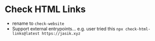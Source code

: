# Check HTML Links

- rename to `check-website`
- Support external entrypoints... e.g. user tried this `npx check-html-links@latest https://jasik.xyz` 
